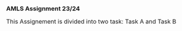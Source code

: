 ### **AMLS Assignment 23/24**
<font size = "3"> 
This Assignement is divided into two task: Task A and Task B
</font>